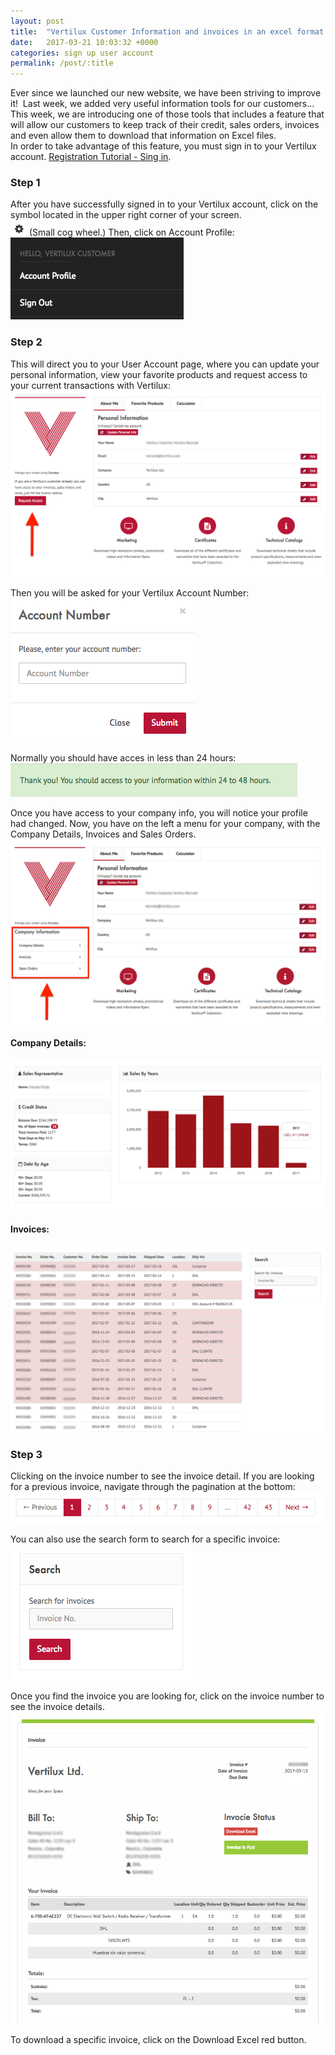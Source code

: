 ```yaml
---
layout: post
title:  "Vertilux Customer Information and invoices in an excel format."
date:   2017-03-21 10:03:32 +0000
categories: sign up user account
permalink: /post/:title
---
```

Ever since we launched our new website, we have been striving to improve it! 
Last week, we added very useful information tools for our customers...   
This week, we are introducing one of those tools that includes a feature that will allow our customers to keep track of their credit, sales orders, invoices and even allow them to download that information on Excel files.    
In order to take advantage of this feature, you must sign in to your Vertilux account.
[Registration Tutorial - Sing in](/post/how-to-sign-up).   

### Step 1
After you have successfully signed in to your Vertilux account, click on the
symbol located in the upper right corner of your screen.   
![Cog - Top Right](/assets/images/posts/cog.png) (Small cog wheel.)
Then, click on Account Profile:   
![Account Profile Link](/assets/images/posts/account_profile_link.png)   

### Step 2
This will direct you to your User Account page, where you can update your personal
information, view your favorite products and request access to your current transactions with Vertilux:   
![Company Access Request](/assets/images/posts/company_access_request.png)   

Then you will be asked for your Vertilux Account Number:
![Account Number](/assets/images/posts/account_number_form.png)   

Normally you should have acces in less than 24 hours:
![Submit Message](/assets/images/posts/submit_message.png)   

Once you have access to your company info, you will notice your profile had changed.
Now, you have on the left a menu for your company, with the Company Details, Invoices
and Sales Orders.
![Submit Message](/assets/images/posts/profile_with_company.png)   

#### Company Details:
![Submit Message](/assets/images/posts/company_details.png)   

#### Invoices:
![Submit Message](/assets/images/posts/invoices.png)   

### Step 3
Clicking on the invoice number to see the invoice detail. If you are looking for a
previous invoice, navigate through the pagination at the bottom:   
![Invoice Pagination](/assets/images/posts/invoice_pagination.png)   

You can also use the search form to search for a specific invoice:   
![Invoice Search](/assets/images/posts/invoice_search.png)   

Once you find the invoice you are looking for, click on the invoice number to see
the invoice details.   
![Invoice Details](/assets/images/posts/invoice_detail.png)   

To download a specific invoice, click on the Download Excel red button.

